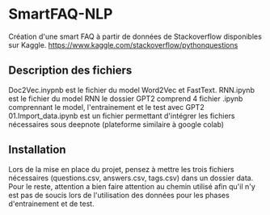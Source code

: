# SmartFAQ-NLP
Création d'une smart FAQ à partir de données de Stackoverflow disponibles sur Kaggle.
https://www.kaggle.com/stackoverflow/pythonquestions

## Description des fichiers
Doc2Vec.inypnb est le fichier du model Word2Vec et FastText.
RNN.ipynb est le fichier du model RNN
le dossier GPT2 comprend 4 fichier .ipynb comprennant le model, l'entrainement et le test avec GPT2
01.Import_data.ipynb est un fichier permettant d'intégrer les fichiers nécessaires sous deepnote (plateforme similaire à google colab)

## Installation
Lors de la mise en place du projet, pensez à mettre les trois fichiers nécessaires (questions.csv, answers.csv, tags.csv) dans un dossier data.
Pour le reste, attention a bien faire attention au chemin utilisé afin qu'il n'y est pas de soucis lors de l'utilisation des données pour les phases d'entrainement et de test.
